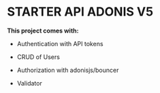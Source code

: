 # STARTER API ADONIS V5

**This project comes with:**
* Authentication with API tokens

* CRUD of Users


* Authorization with adonisjs/bouncer


* Validator

